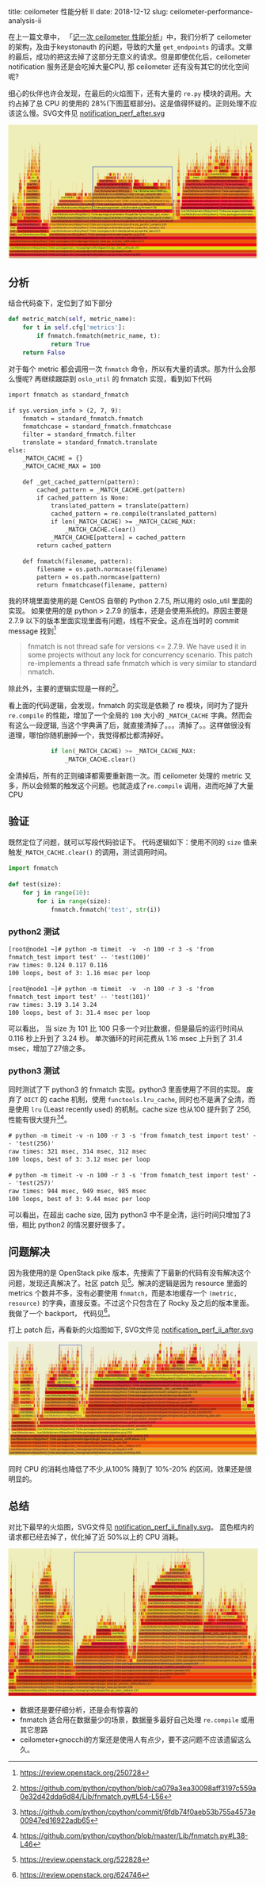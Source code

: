 title: ceilometer 性能分析 II
date: 2018-12-12
slug: ceilometer-performance-analysis-ii

在上一篇文章中， 「[记一次 ceilometer 性能分析](ceilometer-performance-analysis.html)」中，我们分析了 ceilometer 的架构，及由于keystonauth 的问题，导致的大量 `get_endpoints` 的请求。文章的最后，成功的把这去掉了这部分无意义的请求。但是即使优化后，ceilometer notification 服务还是会吃掉大量CPU, 那 ceilometer 还有没有其它的优化空间呢?

细心的伙伴也许会发现，在最后的火焰图下，还有大量的 `re.py` 模块的调用。大约占掉了总 CPU 的使用的 28%(下图蓝框部分)。这是值得怀疑的。正则处理不应该这么慢。SVG文件见 [notification_perf_after.svg](images/ceilometer-perf/notification_perf_after.svg)

![notification perf ii_before](images/ceilometer-perf/notification_perf_ii_before.jpg)

## 分析 

结合代码查下，定位到了如下部分

```python
def metric_match(self, metric_name):
    for t in self.cfg['metrics']:
        if fnmatch.fnmatch(metric_name, t):
            return True
    return False
```

对于每个 metric 都会调用一次 `fnmatch` 命令，所以有大量的请求。那为什么会那么慢呢? 再继续跟踪到 `oslo_util` 的 fnmatch 实现，看到如下代码 

```
import fnmatch as standard_fnmatch

if sys.version_info > (2, 7, 9):
    fnmatch = standard_fnmatch.fnmatch
    fnmatchcase = standard_fnmatch.fnmatchcase
    filter = standard_fnmatch.filter
    translate = standard_fnmatch.translate
else:
    _MATCH_CACHE = {}
    _MATCH_CACHE_MAX = 100

    def _get_cached_pattern(pattern):
        cached_pattern = _MATCH_CACHE.get(pattern)
        if cached_pattern is None:
            translated_pattern = translate(pattern)
            cached_pattern = re.compile(translated_pattern)
            if len(_MATCH_CACHE) >= _MATCH_CACHE_MAX:
                _MATCH_CACHE.clear()
            _MATCH_CACHE[pattern] = cached_pattern
        return cached_pattern

    def fnmatch(filename, pattern):
        filename = os.path.normcase(filename)
        pattern = os.path.normcase(pattern)
        return fnmatchcase(filename, pattern)
```

我的环境里面使用的是 CentOS 自带的 Python 2.7.5, 所以用的 oslo_util 里面的实现。 如果使用的是 python > 2.7.9 的版本，还是会使用系统的。原因主要是 2.7.9 以下的版本里面实现里面有问题，线程不安全。这点在当时的 commit message 找到[^1]

> fnmatch is not thread safe for versions <= 2.7.9. We have used it in some projects without any lock for concurrency scenario. This patch re-implements a thread safe fnmatch which is very similar to standard nmatch.

除此外，主要的逻辑实现是一样的[^2]。

看上面的代码逻辑，会发现，fnmatch 的实现是依赖了 re 模块，同时为了提升 `re.compile` 的性能，增加了一个全局的 `100` 大小的 `_MATCH_CACHE` 字典。然而会有这么一段逻辑, 当这个字典满了后，就直接清掉了。。。清掉了。。这样做很没有道理，哪怕你随机删掉一个，我觉得都比都清掉好。

```python
            if len(_MATCH_CACHE) >= _MATCH_CACHE_MAX:
                _MATCH_CACHE.clear()
```

全清掉后，所有的正则编译都需要重新跑一次。而 ceilometer 处理的 metric 又多，所以会频繁的触发这个问题。也就造成了`re.compile` 调用，进而吃掉了大量 CPU


## 验证

既然定位了问题，就可以写段代码验证下。 代码逻辑如下：使用不同的 `size` 值来触发`_MATCH_CACHE.clear()` 的调用，测试调用时间。

```python
import fnmatch

def test(size):
    for j in range(10):
        for i in range(size):
            fnmatch.fnmatch('test', str(i))
```

### python2 测试

```
[root@node1 ~]# python -m timeit  -v  -n 100 -r 3 -s 'from fnmatch_test import test' -- 'test(100)' 
raw times: 0.124 0.117 0.116
100 loops, best of 3: 1.16 msec per loop

[root@node1 ~]# python -m timeit  -v  -n 100 -r 3 -s 'from fnmatch_test import test' -- 'test(101)' 
raw times: 3.19 3.14 3.24
100 loops, best of 3: 31.4 msec per loop
```

可以看出， 当 size 为 101 比 100 只多一个对比数据，但是最后的运行时间从 0.116 秒上升到了 3.24 秒。 单次循环的时间花费从 1.16 msec 上升到了 31.4 msec，增加了27倍之多。

### python3 测试

同时测试了下 python3 的 fnmatch 实现。python3 里面使用了不同的实现。 废弃了 `DICT` 的 cache 机制，使用 `functools.lru_cache`, 同时也不是满了全清，而是使用 `lru` (Least recently used) 的机制。cache size 也从100 提升到了 256, 性能有很大提升[^3][^4]。

```
# python -m timeit -v -n 100 -r 3 -s 'from fnmatch_test import test' -- 'test(256)'
raw times: 321 msec, 314 msec, 312 msec
100 loops, best of 3: 3.12 msec per loop

# python -m timeit -v -n 100 -r 3 -s 'from fnmatch_test import test' -- 'test(257)'
raw times: 944 msec, 949 msec, 985 msec
100 loops, best of 3: 9.44 msec per loop
```

可以看出，在超出 cache size, 因为 python3 中不是全清，运行时间只增加了3倍，相比 python2 的情况要好很多了。

## 问题解决

因为我使用的是 OpenStack pike 版本，先搜索了下最新的代码有没有解决这个问题，发现还真解决了。社区 patch 见[^5]。解决的逻辑是因为 resource 里面的 metrics 个数并不多，没有必要使用 `fnmatch`，而是本地缓存一个 `(metric, resource)` 的字典，直接反查。不过这个只包含在了 Rocky 及之后的版本里面。我做了一个 backport， 代码见[^6]。

打上 patch 后，再看新的火焰图如下, SVG文件见 [notification_perf_ii_after.svg](images/ceilometer-perf/notification_perf_ii_after.svg)

![notification perf ii_after](images/ceilometer-perf/notification_perf_ii_after.jpg)

同时 CPU 的消耗也降低了不少,从100% 降到了 10%-20% 的区间，效果还是很明显的。

## 总结

对比下最早的火焰图，SVG文件见 [notification_perf_ii_finally.svg](images/ceilometer-perf/notification_perf_ii_finally.svg)。 蓝色框内的请求都已经去掉了，优化掉了近 50%以上的 CPU 消耗。

![notification perf ii_finally](images/ceilometer-perf/notification_perf_ii_finally.jpg)


- 数据还是要仔细分析，还是会有惊喜的
- fnmatch 适合用在数据量少的场景，数据量多最好自己处理 `re.compile` 或用其它思路
- ceilometer+gnocchi的方案还是使用人有点少，要不这问题不应该遗留这么久。


[^1]: <https://review.openstack.org/250728>
[^2]: <https://github.com/python/cpython/blob/ca079a3ea30098aff3197c559a0e32d42dda6d84/Lib/fnmatch.py#L54-L56>
[^3]: <https://github.com/python/cpython/commit/6fdb74f0aeb53b755a4573e00947ed16922adb65>
[^4]: <https://github.com/python/cpython/blob/master/Lib/fnmatch.py#L38-L46>
[^5]: <https://review.openstack.org/522828>
[^6]: <https://review.openstack.org/624746>
